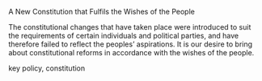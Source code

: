 A New Constitution that Fulfils the Wishes of the People

The constitutional changes that have taken place were
introduced to suit the requirements of certain individuals and
political parties, and have therefore failed to reflect the peoples’
aspirations. It is our desire to bring about constitutional reforms
in accordance with the wishes of the people.

key policy, constitution
